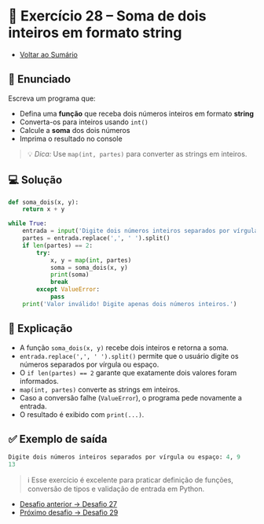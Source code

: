 # 🐍 Exercício 28 – Soma de dois inteiros em formato string

- [Voltar ao Sumário](../SUMARIO.md)  

## 🧩 Enunciado

Escreva um programa que:

- Defina uma **função** que receba dois números inteiros em formato **string**  
- Converta-os para inteiros usando `int()`  
- Calcule a **soma** dos dois números  
- Imprima o resultado no console  

> 💡 *Dica:* Use `map(int, partes)` para converter as strings em inteiros.

## 💻 Solução

```python
def soma_dois(x, y):
    return x + y

while True:
    entrada = input('Digite dois números inteiros separados por vírgula ou espaço: ')
    partes = entrada.replace(',', ' ').split()
    if len(partes) == 2:
        try:
            x, y = map(int, partes)
            soma = soma_dois(x, y)
            print(soma)
            break
        except ValueError:
            pass
    print('Valor inválido! Digite apenas dois números inteiros.')
```

## 🧠 Explicação

- A função `soma_dois(x, y)` recebe dois inteiros e retorna a soma.  
- `entrada.replace(',', ' ').split()` permite que o usuário digite os números separados por vírgula ou espaço.  
- O `if len(partes) == 2` garante que exatamente dois valores foram informados.  
- `map(int, partes)` converte as strings em inteiros.  
- Caso a conversão falhe (`ValueError`), o programa pede novamente a entrada.  
- O resultado é exibido com `print(...)`.

## ✅ Exemplo de saída

```python
Digite dois números inteiros separados por vírgula ou espaço: 4, 9
13
```

> ℹ️ Esse exercício é excelente para praticar definição de funções, conversão de tipos e validação de entrada em Python.

- [Desafio anterior → Desafio 27](./desafio_27.md)
- [Próximo desafio → Desafio 29](./desafio_29.md)